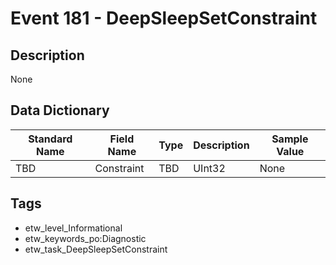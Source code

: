 # Event 181 - DeepSleepSetConstraint

## Description
None

## Data Dictionary
|Standard Name|Field Name|Type|Description|Sample Value|
|---|---|---|---|---|
|TBD|Constraint|TBD|UInt32|None|None|

## Tags
* etw_level_Informational
* etw_keywords_po:Diagnostic
* etw_task_DeepSleepSetConstraint